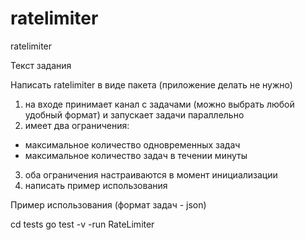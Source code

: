# ratelimiter
ratelimiter

Текст задания

Написать ratelimiter в виде пакета (приложение делать не нужно)
1. на входе принимает канал с задачами (можно выбрать любой удобный формат) и запускает задачи параллельно
2. имеет два ограничения:
- максимальное количество одновременных задач
- максимальное количество задач в течении минуты
3. оба ограничения настраиваются в момент инициализации
4. написать пример использования

Пример использования (формат задач - json)

cd tests
go test -v -run RateLimiter